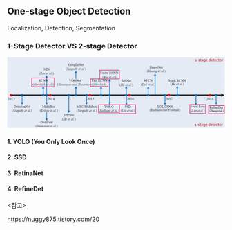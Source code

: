 ## One-stage Object Detection



Localization, Detection, Segmentation



### 1-Stage Detector VS 2-stage Detector

![](./img/OneStage.png)



#### 1. YOLO (You Only Look Once)

#### 2. SSD

#### 3. RetinaNet

#### 4. RefineDet



<참고>

https://nuggy875.tistory.com/20
